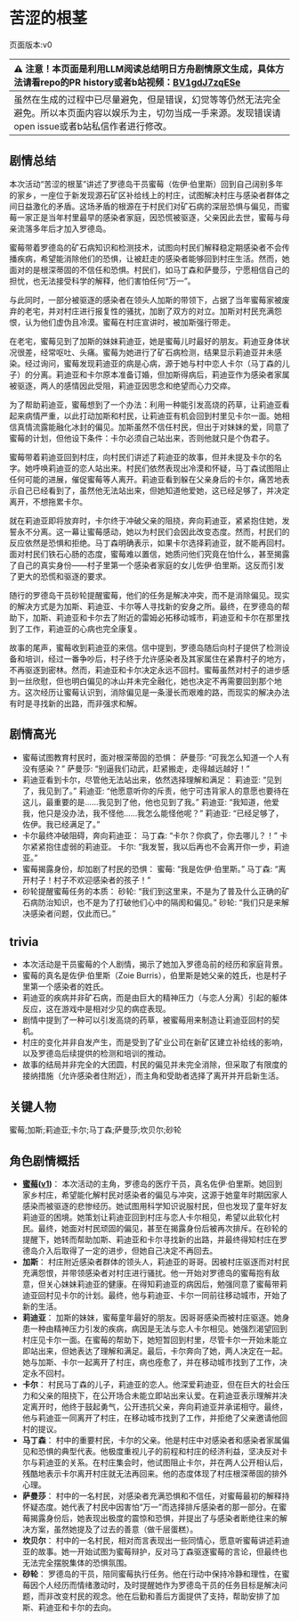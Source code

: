# 苦涩的根茎
页面版本:v0
 

| :warning: 注意！本页面是利用LLM阅读总结明日方舟剧情原文生成，具体方法请看repo的PR history或者b站视频：[BV1gdJ7zqESe](https://www.bilibili.com/video/BV1gdJ7zqESe/)         |
|:----------------------------|
| 虽然在生成的过程中已尽量避免，但是错误，幻觉等等仍然无法完全避免。所以本页面内容以娱乐为主，切勿当成一手来源。发现错误请open issue或者b站私信作者进行修改。|



## 剧情总结
本次活动“苦涩的根茎”讲述了罗德岛干员蜜莓（佐伊·伯里斯）回到自己阔别多年的家乡，一座位于新发现源石矿区补给线上的村庄，试图解决村庄与感染者群体之间日益激化的矛盾。这场矛盾的根源在于村民们对矿石病的深层恐惧与偏见，而蜜莓一家正是当年村里最早的感染者家庭，因恐慌被驱逐，父亲因此去世，蜜莓与母亲流落多年后才加入罗德岛。

蜜莓带着罗德岛的矿石病知识和检测技术，试图向村民们解释稳定期感染者不会传播疾病，希望能消除他们的恐惧，让被赶走的感染者能够回到村庄生活。然而，她面对的是根深蒂固的不信任和恐惧。村民们，如马丁森和萨曼莎，宁愿相信自己的担忧，也无法接受科学的解释，他们害怕任何“万一”。

与此同时，一部分被驱逐的感染者在领头人加斯的带领下，占据了当年蜜莓家被废弃的老宅，并对村庄进行报复性的骚扰，加剧了双方的对立。加斯对村民充满怨恨，认为他们虚伪且冷漠。蜜莓在村庄宣讲时，被加斯强行带走。

在老宅，蜜莓见到了加斯的妹妹莉迪亚，她是蜜莓儿时最好的朋友。莉迪亚身体状况很差，经常呕吐、头痛。蜜莓为她进行了矿石病检测，结果显示莉迪亚并未感染。经过询问，蜜莓发现莉迪亚的病是心病，源于她与村中恋人卡尔（马丁森的儿子）的分离。莉迪亚和卡尔原本准备订婚，但加斯得病后，莉迪亚作为感染者家属被驱逐，两人的感情因此受阻，莉迪亚因思念和绝望而心力交瘁。

为了帮助莉迪亚，蜜莓想到了一个办法：利用一种能引发高烧的药草，让莉迪亚看起来病情严重，以此打动加斯和村民，让莉迪亚有机会回到村里见卡尔一面。她相信真情流露能融化冰封的偏见。加斯虽然不信任村民，但出于对妹妹的爱，同意了蜜莓的计划，但他设下条件：卡尔必须自己站出来，否则他就只是个伪君子。

蜜莓带着莉迪亚回到村庄，向村民们讲述了莉迪亚的故事，但并未提及卡尔的名字。她呼唤莉迪亚的恋人站出来。村民们依然表现出冷漠和怀疑，马丁森试图阻止任何可能的进展，催促蜜莓等人离开。莉迪亚看到躲在父亲身后的卡尔，痛苦地表示自己已经看到了，虽然他无法站出来，但她知道他爱她，这已经足够了，并决定离开，不想拖累卡尔。

就在莉迪亚即将放弃时，卡尔终于冲破父亲的阻挠，奔向莉迪亚，紧紧抱住她，发誓永不分离。这一幕让蜜莓感动，她以为村民们会因此改变态度。然而，村民们的反应依然是恐惧和拒绝。马丁森明确表示，如果卡尔选择莉迪亚，就不能再回村。面对村民们铁石心肠的态度，蜜莓难以置信，她质问他们究竟在怕什么，甚至揭露了自己的真实身份——村子里第一个感染者家庭的女儿佐伊·伯里斯。这反而引发了更大的恐慌和驱逐的要求。

随行的罗德岛干员砂轮提醒蜜莓，他们的任务是解决冲突，而不是消除偏见。现实的解决方式是为加斯、莉迪亚、卡尔等人寻找新的安身之所。最终，在罗德岛的帮助下，加斯、莉迪亚和卡尔去了附近的雷姆必拓移动城市，莉迪亚和卡尔在那里找到了工作，莉迪亚的心病也完全康复。

故事的尾声，蜜莓收到莉迪亚的来信。信中提到，罗德岛随后向村子提供了检测设备和培训，经过一番争吵后，村子终于允许感染者及其家属住在紧靠村子的地方，不再驱逐到密林。然而，莉迪亚和卡尔决定永远不回村。蜜莓虽然对村子的进步感到一丝欣慰，但也明白偏见的冰山并未完全融化，她也决定不再需要回到那个地方。这次经历让蜜莓认识到，消除偏见是一条漫长而艰难的路，而现实的解决办法有时是寻找新的出路，而非强求和解。
## 剧情高光
*   蜜莓试图教育村民时，面对根深蒂固的恐惧：
    萨曼莎: “可我怎么知道一个人有没有感染？”
    萨曼莎: “别逼我们动武，赶紧搬走，走得越远越好！”
*   莉迪亚看到卡尔，尽管他无法站出来，依然选择理解和满足：
    莉迪亚: “见到了，我见到了。”
    莉迪亚: “他愿意听你的斥责，他宁可违背家人的意愿也要待在这儿，最重要的是......我见到了他，他也见到了我。”
    莉迪亚: “我知道，他爱我，他只是没办法，我不怪他......我怎么能怪他呢？”
    莉迪亚: “已经足够了，佐伊。我已经满足了。”
*   卡尔最终冲破阻碍，奔向莉迪亚：
    马丁森: “卡尔？你疯了，你去哪儿？！”
    卡尔紧紧抱住虚弱的莉迪亚。
    卡尔: “我发誓，我以后再也不会离开你一步，莉迪亚。”
*   蜜莓揭露身份，却加剧了村民的恐惧：
    蜜莓: “我是佐伊·伯里斯。”
    马丁森: “离开村子！村子不欢迎感染者的孩子！”
*   砂轮提醒蜜莓任务的本质：
    砂轮: “我们到这里来，不是为了普及什么正确的矿石病防治知识，也不是为了打破他们心中的隔阂和偏见。”
    砂轮: “我们只是来解决感染者问题，仅此而已。”
## trivia
*   本次活动是干员蜜莓的个人剧情，揭示了她加入罗德岛前的经历和家庭背景。
*   蜜莓的真名是佐伊·伯里斯（Zoie Burris），伯里斯是她父亲的姓氏，也是村子里第一个感染者的姓氏。
*   莉迪亚的疾病并非矿石病，而是由巨大的精神压力（与恋人分离）引起的躯体反应，这在游戏中是相对少见的病症表现。
*   剧情中提到了一种可以引发高烧的药草，被蜜莓用来制造让莉迪亚回村的契机。
*   村庄的变化并非自发产生，而是受到了矿业公司在新矿区建立补给线的影响，以及罗德岛后续提供的检测和培训的推动。
*   故事的结局并非完全的大团圆，村民的偏见并未完全消除，但采取了有限度的接纳措施（允许感染者住附近），而主角和受助者选择了离开并开启新生活。
## 关键人物
蜜莓;加斯;莉迪亚;卡尔;马丁森;萨曼莎;坎贝尔;砂轮
## 角色剧情概括
-   **[蜜莓](../char_v3/char_449_glider.md)([v1](../chars/char_449_glider.md))**： 本次活动的主角，罗德岛的医疗干员，真名佐伊·伯里斯。她回到家乡村庄，希望能化解村民对感染者的偏见与冲突，这源于她童年时期因家人感染而被驱逐的悲惨经历。她试图用科学知识说服村民，但也发现了童年好友莉迪亚的困境。她策划让莉迪亚回到村庄与恋人卡尔相见，希望以此软化村民。最终，她面对村民顽固的偏见，甚至在揭露身份后被再次排斥。在砂轮的提醒下，她转而帮助加斯、莉迪亚和卡尔寻找新的出路，并最终得知村庄在罗德岛介入后取得了一定的进步，但她自己决定不再回去。
-   **加斯**： 村庄附近感染者群体的领头人，莉迪亚的哥哥。因被村庄驱逐而对村民充满怨恨，并带领感染者对村庄进行骚扰。他一开始对罗德岛的蜜莓抱有敌意，但关心妹妹莉迪亚的健康。在得知莉迪亚的病因后，勉强同意了蜜莓带莉迪亚回村见卡尔的计划。最终，他与莉迪亚、卡尔一同前往移动城市，开始了新的生活。
-   **莉迪亚**： 加斯的妹妹，蜜莓童年最好的朋友。因哥哥感染而被村庄驱逐。她身患一种由精神压力引发的疾病，病因是无法与恋人卡尔相见。她强烈渴望回到村庄见卡尔一面。在蜜莓的帮助下，她短暂回到村里，尽管卡尔一开始未能立即站出来，但她表达了理解和满足。最后，卡尔奔向了她，两人决定在一起。她与加斯、卡尔一起离开了村庄，病也痊愈了，并在移动城市找到了工作，决定永不回村。
-   **卡尔**： 村民马丁森的儿子，莉迪亚的恋人。他深爱莉迪亚，但在巨大的社会压力和父亲的阻挠下，在公开场合未能立即站出来认爱。在莉迪亚表示理解并决定离开时，他终于鼓起勇气，公开违抗父亲，奔向莉迪亚并承诺相守。最终，他与莉迪亚一同离开了村庄，在移动城市找到了工作，并拒绝了父亲邀请他回村的提议。
-   **马丁森**： 村中的重要村民，卡尔的父亲。他是村庄中对感染者和感染者家属偏见和恐惧的典型代表。他极度重视儿子的前程和村庄的经济利益，坚决反对卡尔与莉迪亚的关系。在村庄集会时，他试图阻止卡尔，并在两人公开相认后，残酷地表示卡尔离开村庄就无法再回来。他的态度体现了村庄根深蒂固的排外心理。
-   **萨曼莎**： 村中的一名村民，对感染者充满恐惧和不信任，对蜜莓最初的解释持怀疑态度。她代表了村民中因害怕“万一”而选择排斥感染者的那一部分。在蜜莓揭露身份后，她表现出极度的震惊和恐惧，并提出了与感染者断绝往来的解决方案，虽然她提及了过去的善意（做千层蛋糕）。
-   **坎贝尔**： 村中的一名村民，相对而言表现出一些同情心，愿意听蜜莓讲述莉迪亚的故事。她一开始试图为蜜莓辩护，反对马丁森驱逐蜜莓的言论，但最终也无法完全摆脱集体的恐惧氛围。
-   **砂轮**： 罗德岛的干员，陪同蜜莓执行任务。他在行动中保持冷静和理性，在蜜莓因个人经历而情绪激动时，及时提醒她作为罗德岛干员的任务目标是解决问题，而非改变村民的观念。他在后勤和善后方面提供了支持，帮助安排了加斯、莉迪亚和卡尔的去向。